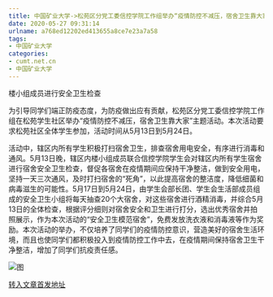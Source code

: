 ```yaml
---
title: 中国矿业大学->松苑区分党工委信控学院工作组举办“疫情防控不减压，宿舍卫生靠大家”主题活动 | cumt.net.cn
date: 2020-05-27 09:31:14
urlname: a768ed12202ed413655a8ce7e23a7a58
tags: 
- 中国矿业大学
categories:
- cumt.net.cn
- 中国矿业大学
---
```

楼小组成员进行安全卫生检查

为引导同学们端正防疫态度，为防疫做出应有贡献，松苑区分党工委信控学院工作组在松苑学生社区举办“疫情防控不减压，宿舍卫生靠大家”主题活动。本次活动要求松苑社区全体学生参加，活动时间从5月13日到5月24日。

活动中，辖区内所有学生积极打扫宿舍卫生，排查宿舍用电安全，有序进行消毒和通风。5月13日晚，辖区内楼小组成员联合信控学院学生会对辖区内所有学生宿舍进行宿舍安全卫生检查，督促各宿舍在疫情期间应保持干净整洁，做到安全用电，坚持一天三次通风，及时打扫宿舍的“死角”，以此提高宿舍的整洁度，降低细菌和病毒滋生的可能性。5月17日到5月24日，由学生会部长团、学生会生活部成员组成的安全卫生小组将每天抽查20个大宿舍，对这些宿舍进行酒精消毒，并综合5月13日的全体检查，根据评分细则对宿舍安全和卫生进行打分，选出优秀宿舍并拍照展示，作为本次活动的“安全卫生模范宿舍”，免费发放洗衣液和消毒液等作为奖励。本次活动的举办，不仅培养了同学们的疫情防控意识，营造美好的宿舍生活环境，而且也使同学们都积极投入到疫情防控工作中去，在疫情期间保持宿舍卫生干净整洁，增加了同学们抗疫责任感。

![图](http://xwzx.cumt.edu.cn/_upload/article/images/b2/84/654b91ac44cdb1b97b4dfb1b4836/144fa62f-c2b7-47d9-9751-2cce3818d08e.png)

[转入文章首发地址](http://xwzx.cumt.edu.cn/a5/45/c523a566597/page.htm)